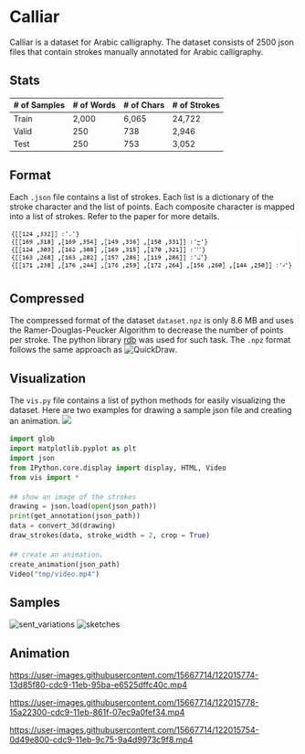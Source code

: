 # Calliar
Calliar is a dataset for Arabic calligraphy. The dataset consists of 2500 json files that contain strokes manually annotated for Arabic calligraphy. 

## Stats 

| # of Samples | # of Words | # of Chars | # of Strokes | 
---------------|-----------|------------|---------------
Train | 2,000 | 6,065 | 24,722 | 36,561 
Valid | 250 | 738 | 2,946 | 4,410 
Test | 250 | 753 |3,052 | 4,601 

## Format 

Each `.json` file contains a list of strokes. Each list is a dictionary of the stroke character and the list of points. Each composite character is mapped into a list of strokes. Refer to the paper for more details. 

![](media/data_format.PNG)

## Compressed

The compressed format of the dataset `dataset.npz` is only 8.6 MB and uses the Ramer-Douglas-Peucker Algorithm to decrease the number of points per stroke. The python library [rdb](https://github.com/fhirschmann/rdp) was used for such task. The `.npz` format follows the same approach as ![QuickDraw](https://github.com/googlecreativelab/quickdraw-dataset). 

## Visualization 

The `vis.py` file contains a list of python methods for easily visualizing the dataset. Here are two examples for drawing a sample json file and creating an animation.  <a href="https://colab.research.google.com/github/ARBML/Calliar/blob/main/demo.ipynb">
    <img src="https://colab.research.google.com/assets/colab-badge.svg" >
    </a>

```python
import glob
import matplotlib.pyplot as plt 
import json 
from IPython.core.display import display, HTML, Video
from vis import *

## show an image of the strokes 
drawing = json.load(open(json_path))
print(get_annotation(json_path))
data = convert_3d(drawing)
draw_strokes(data, stroke_width = 2, crop = True)

## create an animation. 
create_animation(json_path)
Video("tmp/video.mp4")
```

## Samples 
![sent_variations](https://user-images.githubusercontent.com/15667714/122015992-4b470c00-cdc9-11eb-8488-06637f6271e7.png)
![sketches](https://user-images.githubusercontent.com/15667714/122016000-4d10cf80-cdc9-11eb-8ed1-7b5bfc38a264.png)

## Animation
https://user-images.githubusercontent.com/15667714/122015774-13d85f80-cdc9-11eb-95ba-e6525dffc40c.mp4

https://user-images.githubusercontent.com/15667714/122015778-15a22300-cdc9-11eb-861f-07ec9a0fef34.mp4

https://user-images.githubusercontent.com/15667714/122015754-0d49e800-cdc9-11eb-9c75-9a4d9973c9f8.mp4




